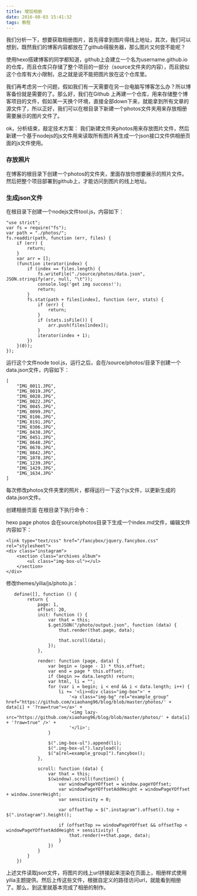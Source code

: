 ```yaml
---
title: 增加相册
date: 2016-08-03 15:41:32
tags: 教程
---
```


我们分析一下，想要获取相册图片，首先得拿到图片得线上地址，其次，我们可以想到，既然我们的博客内容都放在了github得服务器，那么图片又何尝不能呢？

使用hexo搭建博客的同学都知道，github上会建立一个名为username.github.io的仓库，而且仓库只存储了整个项目的一部分（source文件夹的内容），而且貌似这个仓库有大小限制，总之就是说不能把图片放在这个仓库里。

我们再考虑另一个问题，假如我们有一天需要在另一台电脑写博客怎么办？所以博客备份就是需要的了。那么好，我们在Github 上再建一个仓库，用来存储整个博客项目的文件，假如某一天换个环境，直接全部down下来，就能拿到所有文章的源文件了，所以正好，我们可以在根目录下新建一个photos文件夹用来存放相册需要展示的图片文件了。

ok，分析结束，敲定技术方案：
我们新建文件夹photos用来存放图片文件，然后新建一个基于nodejs的js文件用来读取所有图片再生成一个json接口文件供相册页面的js文件使用。

### 存放照片
在博客的根目录下创建一个photos的文件夹，里面存放你想要展示的照片文件。然后把整个项目部署到github上，才能访问到图片的线上地址。

### 生成json文件
在根目录下创建一个nodejs文件tool.js，内容如下：
```
"use strict";
var fs = require("fs");
var path = "./photos/";
fs.readdir(path, function (err, files) {
    if (err) {
        return;
    }
    var arr = [];
    (function iterator(index) {
        if (index == files.length) {
            fs.writeFile("./source/photos/data.json", JSON.stringify(arr, null, "\t"));
            console.log('get img success!');
            return;
        }
        fs.stat(path + files[index], function (err, stats) {
            if (err) {
                return;
            }
            if (stats.isFile()) {
                arr.push(files[index]);
            }
            iterator(index + 1);
        })
    }(0));
});
```
运行这个文件node tool.js，运行之后，会在/source/photos/目录下创建一个data.json文件，内容如下：
```
[
    "IMG_0011.JPG",
    "IMG_0019.JPG",
    "IMG_0020.JPG",
    "IMG_0022.JPG",
    "IMG_0045.JPG",
    "IMG_0099.JPG",
    "IMG_0106.JPG",
    "IMG_0191.JPG",
    "IMG_0306.JPG",
    "IMG_0438.JPG",
    "IMG_0451.JPG",
    "IMG_0648.JPG",
    "IMG_0670.JPG",
    "IMG_0842.JPG",
    "IMG_1078.JPG",
    "IMG_1239.JPG",
    "IMG_1429.JPG",
    "IMG_1634.JPG"
]
```
每次修改photos文件夹里的照片，都得运行一下这个js文件，以更新生成的data.json文件。

创建相册页面
在根目录下执行命令：

hexo page photos
会在source/photos目录下生成一个index.md文件，编辑文件内容如下：
```
<link type="text/css" href="/fancybox/jquery.fancybox.css" rel="stylesheet">
<div class="instagram">
    <section class="archives album">
        <ul class="img-box-ul"></ul>
    </section>
</div>
```
修改themes/yilia/js/photo.js：
```
   define([], function () {
        return {
            page: 1,
            offset: 20,
            init: function () {
                var that = this;
                $.getJSON("/photo/output.json", function (data) {
                    that.render(that.page, data);

                    that.scroll(data);
                });
            },

            render: function (page, data) {
                var begin = (page - 1) * this.offset;
                var end = page * this.offset;
                if (begin >= data.length) return;
                var html, li = "";
                for (var i = begin; i < end && i < data.length; i++) {
                    li += '<li><div class="img-box">' +
                        '<a class="img-bg" rel="example_group" href="https://github.com/xiaohang96/blog/blob/master/photos/' + data[i] + '?raw=true"></a>' +
                        '<img lazy-src="https://github.com/xiaohang96/blog/blob/master/photos/' + data[i] + '?raw=true" />' +
                        '</li>';
                }

                $(".img-box-ul").append(li);
                $(".img-box-ul").lazyload();
                $("a[rel=example_group]").fancybox();
            },

            scroll: function (data) {
                var that = this;
                $(window).scroll(function() {
                    var windowPageYOffset = window.pageYOffset;
                    var windowPageYOffsetAddHeight = windowPageYOffset + window.innerHeight;
                    var sensitivity = 0;

                    var offsetTop = $(".instagram").offset().top + $(".instagram").height();

                    if (offsetTop >= windowPageYOffset && offsetTop < windowPageYOffsetAddHeight + sensitivity) {
                        that.render(++that.page, data);
                    }
                })
            }
        }
    })
```
上述文件读取json文件，将图片的线上url拼接起来渲染在页面上，相册样式使用yilia主题提供。然后上传这些文件，根据自定义的路径访问url，就能看到相册了。那么，到这里就基本完成了相册的制作。
